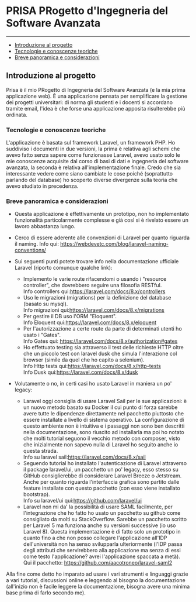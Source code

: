 # PRISA PRogetto d'Ingegneria del Software Avanzata

---

- [Introduzione al progetto](#section-1)
- [Tecnologie e conoscenze teoriche](#section-2)
- [Breve panoramica e considerazioni](#section-3)

<a name="section-1"></a>
## Introduzione al progetto

Prisa è il mio PRogetto di Ingegneria del Software Avanzata (e la mia prima applicazione web).
È una applicazione pensata per semplificare la gestione dei progetti universitari: di norma gli studenti e i docenti si accordano tramite email, l'idea è che forse una applicazione apposita risulterebbe più ordinata.

<a name="section-2"></a>
### Tecnologie e conoscenze teoriche
L'applicazione è basata sul framework Laravel, un framework PHP.
Ho suddiviso i documenti in due versioni, la prima è relativa agli schemi che avevo fatto senza sapere come funzionasse Laravel, avevo usato solo le mie conoscenze acquisite dal corso di basi di dati e ingegneria del software avanzata, la seconda è relativa all'implementazione finale.
Credo che sia interessante vedere come siano cambiate le cose poiché (soprattutto parlando del database) ho scoperto diverse divergenze sulla teoria che avevo studiato in precedenza.

<a name="section-3"></a>
### Breve panoramica e considerazioni
- Questa applicazione è effettivamente un prototipo, non ho implementato funzionalità particolarmente complesse e già così si è rivelato essere un lavoro abbastanza lungo.
- Cerco di essere aderente alle convenzioni di Laravel per quanto riguarda il naming. 
Info qui: https://webdevetc.com/blog/laravel-naming-conventions/
- Sui seguenti punti potete trovare info nella documentazione ufficiale Laravel (riporto comunque qualche link):
    - Implemento le varie route rifacendomi o usando i "resource controller", che dovrebbero seguire una filosofia RESTful.  
    Info controllers qui:https://laravel.com/docs/8.x/controllers
    - Uso le migrazioni (migrations) per la definizione del database (basato su mysql).  
    Info migrazioni qui:https://laravel.com/docs/8.x/migrations
    - Per gestire il DB uso l'ORM "Eloquent".  
    Info Eloquent qui:https://laravel.com/docs/8.x/eloquent
    - Per l'autorizzazione a certe route da parte di determinati utenti ho usato i "Gates".    
    Info Gates qui: https://laravel.com/docs/8.x/authorization#gates
    - Ho effettuato testing sia attraverso il test delle richieste HTTP oltre che un piccolo test con laravel dusk che simula l'interazione col browser (simile da quel che ho capito a selenium).  
    Info Http tests qui:https://laravel.com/docs/8.x/http-tests  
    Info Dusk qui:https://laravel.com/docs/8.x/dusk  

- Volutamente o no, in certi casi ho usato Laravel in maniera un po' legacy:
    - Laravel oggi consiglia di usare Laravel Sail per le sue applicazioni: è un nuovo metodo basato su Docker il cui punto di forza sarebbe avere tutte le dipendenze direttamente nel pacchetto piuttosto che essere installate a livello di sistema operativo. La configurazione di questo ambiente non è intuitiva e i passaggi non sono ben descritti nella documentazione, sono riuscito ad installarla ma poi ho notato che molti tutorial seguono il vecchio metodo con composer, visto che inizialmente non sapevo nulla di Laravel ho seguito anche io questa strada.   
    Info su laravel sail:https://laravel.com/docs/8.x/sail
    - Seguendo tutorial ho installato l'autenticazione di Laravel attraverso il package laravel/ui, un pacchetto un po' legacy, esso stesso su GitHub consiglierebbe di considerare Laravel Breeze o Jetstream. Anche per quanto riguarda l'interfaccia grafica sono partito dalle feature installate con questo pacchetto (con esso viene installato bootstrap).   
    Info su laravel/ui qui:https://github.com/laravel/ui
    - Laravel non mi da' la possibilità di usare SAML facilmente, per l'integrazione che ho fatto ho usato un pacchetto su github come consigliato da molti su StackOverflow. 
    Sarebbe un pacchetto scritto per Laravel 5 ma funziona anche su versioni successive (io uso Laravel 8).
    Questa implementazione è di fatto solo un prototipo in quanto fino a che non posso collegare l'applicazione all'IDP dell'università non ha senso svilupparla ulteriormente (l'IDP passa degli attributi che servirebbero alla applicazione ma senza di essi come testo l'applicazione? avrei l'applicazione spaccata a metà).  
    Qui il pacchetto: https://github.com/aacotroneo/laravel-saml2
    
Alla fine come detto ho imparato ad usare i vari strumenti e linguaggi grazie a vari tutorial, discussioni online e leggendo al bisogno la documentazione (all'inizio non è facile leggere la documentazione, bisogna avere una minima base prima di farlo secondo me).